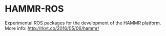 # HAMMR-ROS
Experimental ROS packages for the development of the HAMMR platform.
More info: http://rkvt.co/2016/05/06/hammr/
